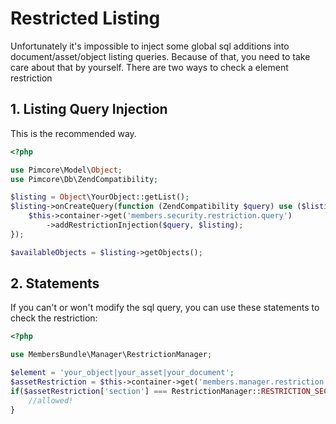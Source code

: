# Restricted Listing
Unfortunately it's impossible to inject some global sql additions into document/asset/object listing queries. 
Because of that, you need to take care about that by yourself. There are two ways to check a element restriction

## 1. Listing Query Injection 
This is the recommended way.

```php
<?php

use Pimcore\Model\Object;
use Pimcore\Db\ZendCompatibility;

$listing = Object\YourObject::getList();
$listing->onCreateQuery(function (ZendCompatibility $query) use ($listing) {
    $this->container->get('members.security.restriction.query')
        ->addRestrictionInjection($query, $listing);
});

$availableObjects = $listing->getObjects();
```

## 2. Statements 
If you can't or won't modify the sql query, you can use these statements to check the restriction:

```php
<?php

use MembersBundle\Manager\RestrictionManager;

$element = 'your_object|your_asset|your_document';
$assetRestriction = $this->container->get('members.manager.restriction')->getElementRestrictionStatus($element);
if($assetRestriction['section'] === RestrictionManager::RESTRICTION_SECTION_ALLOWED) {
    //allowed!
}
```